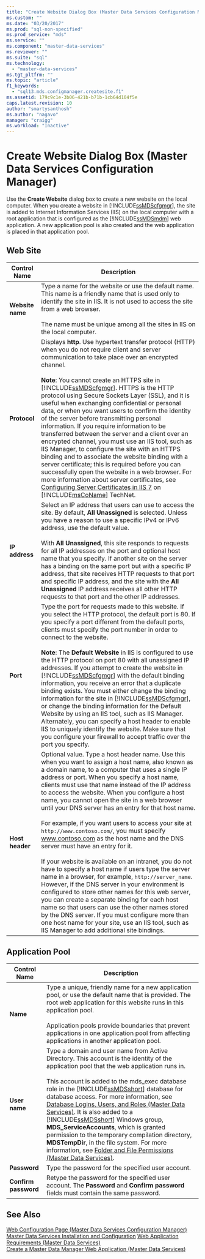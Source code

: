 ```yaml
---
title: "Create Website Dialog Box (Master Data Services Configuration Manager) | Microsoft Docs"
ms.custom: ""
ms.date: "03/20/2017"
ms.prod: "sql-non-specified"
ms.prod_service: "mds"
ms.service: ""
ms.component: "master-data-services"
ms.reviewer: ""
ms.suite: "sql"
ms.technology: 
  - "master-data-services"
ms.tgt_pltfrm: ""
ms.topic: "article"
f1_keywords: 
  - "sql13.mds.configmanager.createsite.f1"
ms.assetid: 179c9c1e-3b06-421b-b71b-1cb64d104f5e
caps.latest.revision: 10
author: "smartysanthosh"
ms.author: "nagavo"
manager: "craigg"
ms.workload: "Inactive"
---
```

# Create Website Dialog Box (Master Data Services Configuration Manager)
  Use the **Create Website** dialog box to create a new website on the local computer. When you create a website in [!INCLUDE[ssMDScfgmgr](../includes/ssmdscfgmgr-md.md)], the site is added to Internet Information Services (IIS) on the local computer with a root application that is configured as the [!INCLUDE[ssMDSmdm](../includes/ssmdsmdm-md.md)] web application. A new application pool is also created and the web application is placed in that application pool.  
  
## Web Site  
  
|Control Name|Description|  
|------------------|-----------------|  
|**Website name**|Type a name for the website or use the default name. This name is a friendly name that is used only to identify the site in IIS. It is not used to access the site from a web browser.<br /><br /> The name must be unique among all the sites in IIS on the local computer.|  
|**Protocol**|Displays **http**. Use hypertext transfer protocol (HTTP) when you do not require client and server communication to take place over an encrypted channel.<br /><br /> **Note**: You cannot create an HTTPS site in [!INCLUDE[ssMDScfgmgr](../includes/ssmdscfgmgr-md.md)]. HTTPS is the HTTP protocol using Secure Sockets Layer (SSL), and it is useful when exchanging confidential or personal data, or when you want users to confirm the identity of the server before transmitting personal information. If you require information to be transferred between the server and a client over an encrypted channel, you must use an IIS tool, such as IIS Manager, to configure the site with an HTTPS binding and to associate the website binding with a server certificate; this is required before you can successfully open the website in a web browser. For more information about server certificates, see [Configuring Server Certificates in IIS 7](http://go.microsoft.com/fwlink/?LinkId=163220) on [!INCLUDE[msCoName](../includes/msconame-md.md)] TechNet.|  
|**IP address**|Select an IP address that users can use to access the site. By default, **All Unassigned** is selected. Unless you have a reason to use a specific IPv4 or IPv6 address, use the default value.<br /><br /> With **All Unassigned**, this site responds to requests for all IP addresses on the port and optional host name that you specify. If another site on the server has a binding on the same port but with a specific IP address, that site receives HTTP requests to that port and specific IP address, and the site with the **All Unassigned** IP address receives all other HTTP requests to that port and the other IP addresses.|  
|**Port**|Type the port for requests made to this website. If you select the HTTP protocol, the default port is 80. If you specify a port different from the default ports, clients must specify the port number in order to connect to the website.<br /><br /> **Note**: The **Default Website** in IIS is configured to use the HTTP protocol on port 80 with all unassigned IP addresses. If you attempt to create the website in [!INCLUDE[ssMDScfgmgr](../includes/ssmdscfgmgr-md.md)] with the default binding information, you receive an error that a duplicate binding exists. You must either change the binding information for the site in [!INCLUDE[ssMDScfgmgr](../includes/ssmdscfgmgr-md.md)], or change the binding information for the Default Website by using an IIS tool, such as IIS Manager. Alternately, you can specify a host header to enable IIS to uniquely identify the website. Make sure that you configure your firewall to accept traffic over the port you specify.|  
|**Host header**|Optional value. Type a host header name. Use this when you want to assign a host name, also known as a domain name, to a computer that uses a single IP address or port. When you specify a host name, clients must use that name instead of the IP address to access the website. When you configure a host name, you cannot open the site in a web browser until your DNS server has an entry for that host name.<br /><br /> For example, if you want users to access your site at `http://www.contoso.com/`, you must specify www.contoso.com as the host name and the DNS server must have an entry for it.<br /><br /> If your website is available on an intranet, you do not have to specify a host name if users type the server name in a browser, for example, `http://server_name`. However, if the DNS server in your environment is configured to store other names for this web server, you can create a separate binding for each host name so that users can use the other names stored by the DNS server. If you must configure more than one host name for your site, use an IIS tool, such as IIS Manager to add additional site bindings.|  
  
## Application Pool  
  
|Control Name|Description|  
|------------------|-----------------|  
|**Name**|Type a unique, friendly name for a new application pool, or use the default name that is provided. The root web application for this website runs in this application pool.<br /><br /> Application pools provide boundaries that prevent applications in one application pool from affecting applications in another application pool.|  
|**User name**|Type a domain and user name from Active Directory. This account is the identity of the application pool that the web application runs in.<br /><br /> This account is added to the mds_exec database role in the [!INCLUDE[ssMDSshort](../includes/ssmdsshort-md.md)] database for database access. For more information, see [Database Logins, Users, and Roles &#40;Master Data Services&#41;](../master-data-services/database-logins-users-and-roles-master-data-services.md). It is also added to a [!INCLUDE[ssMDSshort](../includes/ssmdsshort-md.md)] Windows group, **MDS_ServiceAccounts**, which is granted permission to the temporary compilation directory, **MDSTempDir**, in the file system. For more information, see [Folder and File Permissions &#40;Master Data Services&#41;](../master-data-services/folder-and-file-permissions-master-data-services.md).|  
|**Password**|Type the password for the specified user account.|  
|**Confirm password**|Retype the password for the specified user account. The **Password** and **Confirm password** fields must contain the same password.|  
  
## See Also  
 [Web Configuration Page &#40;Master Data Services Configuration Manager&#41;](../master-data-services/web-configuration-page-master-data-services-configuration-manager.md)   
[Master Data Services Installation and Configuration](../master-data-services/master-data-services-installation-and-configuration.md)
 [Web Application Requirements &#40;Master Data Services&#41;](../master-data-services/install-windows/web-application-requirements-master-data-services.md)   
 [Create a Master Data Manager Web Application &#40;Master Data Services&#41;](../master-data-services/install-windows/create-a-master-data-manager-web-application-master-data-services.md)  
  
  
